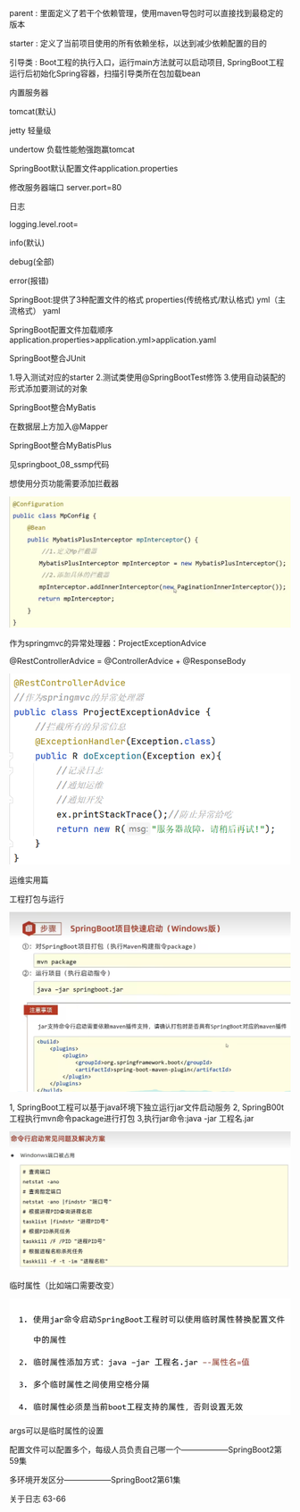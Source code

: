 parent : 里面定义了若干个依赖管理，使用maven导包时可以直接找到最稳定的版本

starter : 定义了当前项目使用的所有依赖坐标，以达到减少依赖配置的目的 

引导类 : Boot工程的执行入口，运行main方法就可以启动项目, SpringBoot工程运行后初始化Spring容器，扫描引导类所在包加载bean

内置服务器

tomcat(默认)   

jetty 轻量级

undertow 负载性能勉强跑赢tomcat



SpringBoot默认配置文件application.properties

修改服务器端口  server.port=80

日志 

logging.level.root=

info(默认)  

debug(全部) 

error(报错)



SpringBoot:提供了3种配置文件的格式
	properties(传统格式/默认格式)
	yml（主流格式）
	yaml

SpringBoot配置文件加载顺序
application.properties>application.yml>application.yaml



SpringBoot整合JUnit

1.导入测试对应的starter
2.测试类使用@SpringBootTest修饰
3.使用自动装配的形式添加要测试的对象



SpringBoot整合MyBatis

在数据层上方加入@Mapper



SpringBoot整合MyBatisPlus

见springboot_08_ssmp代码

想使用分页功能需要添加拦截器

![](./picture/Quicker_20230216_184952.png)



作为springmvc的异常处理器：ProjectExceptionAdvice

@RestControllerAdvice = @ControllerAdvice + @ResponseBody

![](./picture/Quicker_20230216_195848.png)







运维实用篇

工程打包与运行

![](./picture/Quicker_20230216_202216.png)

1, SpringBoot工程可以基于java环境下独立运行jar文件启动服务
2, SpringB00t工程执行mvn命令package进行打包
3,执行jar命令:java -jar 工程名.jar





![](./picture/Quicker_20230216_202805.png)



临时属性（比如端口需要改变）

![](./picture/Quicker_20230216_203830.png)



args可以是临时属性的设置



配置文件可以配置多个，每级人员负责自己哪一个——————SpringBoot2第59集



多环境开发区分——————SpringBoot2第61集



关于日志	63-66
